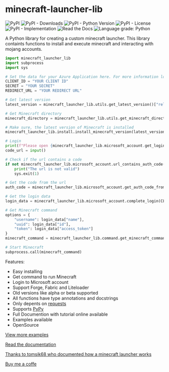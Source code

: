 # minecraft-launcher-lib

![PyPI](https://img.shields.io/pypi/v/minecraft-launcher-lib)
![PyPI - Downloads](https://img.shields.io/pypi/dm/minecraft-launcher-lib)
![PyPI - Python Version](https://img.shields.io/pypi/pyversions/minecraft-launcher-lib)
![PyPI - License](https://img.shields.io/pypi/l/minecraft-launcher-lib)
![PyPI - Implementation](https://img.shields.io/pypi/implementation/minecraft-launcher-lib)
![Read the Docs](https://img.shields.io/readthedocs/minecraft-launcher-lib)
![Language grade: Python](https://img.shields.io/lgtm/grade/python/g/JakobDev/minecraft-launcher-lib)


A Python library for creating a custom minecraft launcher. This library containts functions to install and execute minecraft and interacting with mojang accounts.

```python
import minecraft_launcher_lib
import subprocess
import sys

# Set the data for your Azure Application here. For more information look at the documentation.
CLIENT_ID = "YOUR CLIENT ID"
SECRET = "YOUR SECRET"
REDIRECT_URL = "YOUR REDIRECT URL"

# Get latest version
latest_version = minecraft_launcher_lib.utils.get_latest_version()["release"]

# Get Minecraft directory
minecraft_directory = minecraft_launcher_lib.utils.get_minecraft_directory()

# Make sure, the latest version of Minecraft is installed
minecraft_launcher_lib.install.install_minecraft_version(latest_version, minecraft_directory)

# Login
print(f"Please open {minecraft_launcher_lib.microsoft_account.get_login_url(CLIENT_ID, REDIRECT_URL)} in your browser and copy the url you are redirected into the prompt below.")
code_url = input()

# Check if the url contains a code
if not minecraft_launcher_lib.microsoft_account.url_contains_auth_code(code_url):
    print("The url is not valid")
    sys.exit(1)

# Get the code from the url
auth_code = minecraft_launcher_lib.microsoft_account.get_auth_code_from_url(code_url)

# Get the login data
login_data = minecraft_launcher_lib.microsoft_account.complete_login(CLIENT_ID, SECRET, REDIRECT_URL, auth_code)

# Get Minecraft command
options = {
    "username": login_data["name"],
    "uuid": login_data["id"],
    "token": login_data["access_token"]
}
minecraft_command = minecraft_launcher_lib.command.get_minecraft_command(latest_version, minecraft_directory, options)

# Start Minecraft
subprocess.call(minecraft_command)
```

Features:
- Easy installing
- Get command to run Minecraft
- Login to Microsoft account
- Support Forge, Fabric and Liteloader
- Old versions like alpha or beta supported
- All functions have type annotations and docstrings
- Only depents on [requests](https://pypi.org/project/requests)
- Supports [PyPy](https://www.pypy.org)
- Full Documention with tutorial online available
- Examples available
- OpenSource

[View more examples](https://gitlab.com/JakobDev/minecraft-launcher-lib/-/tree/master/examples)

[Read the documentation](https://minecraft-launcher-lib.readthedocs.io)

[Thanks to tomsik68 who documented how a minecraft launcher works](https://github.com/tomsik68/mclauncher-api/wiki)

[Buy me a coffe](https://ko-fi.com/jakobdev)
